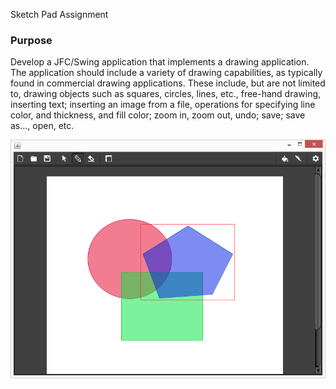 Sketch Pad Assignment

### Purpose

Develop a JFC/Swing application that implements a drawing application.   The
application should include a variety of drawing capabilities, as typically
found in commercial drawing applications.  These include, but are not limited
to, drawing objects such as squares, circles, lines, etc., free-hand drawing,
inserting text; inserting an image from a file, operations for specifying line
color, and thickness, and fill color; zoom in, zoom out, undo; save; save as…,
open, etc.

![Screenshot](images/screenshot.png)

